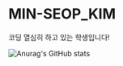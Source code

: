 # MIN-SEOP_KIM

코딩 열심히 하고 있는 학생입니다!





![Anurag's GitHub stats](https://github-readme-stats.vercel.app/api?username=MIN-SEOP-KIM&show_icons=true&theme=radical)

